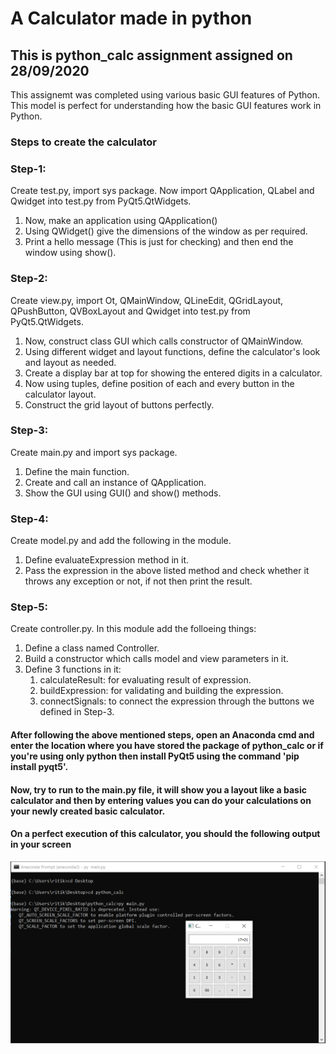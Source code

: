 # A Calculator made in python

## This is python_calc assignment assigned on 28/09/2020 

This assignemt was completed using various basic GUI features of Python. This model is perfect for understanding how the basic GUI features work in Python.

### Steps to create the calculator

### Step-1:
Create test.py, import sys package. Now import QApplication, QLabel and Qwidget into test.py from PyQt5.QtWidgets.
	
1. Now, make an application using QApplication()
2. Using QWidget() give the dimensions of the window as per required.
3. Print a hello message (This is just for checking) and then end the window using show().

### Step-2:
Create view.py, import Ot, QMainWindow, QLineEdit, QGridLayout, QPushButton, QVBoxLayout and Qwidget into test.py from PyQt5.QtWidgets.
	
1. Now, construct class GUI which calls constructor of QMainWindow.
2. Using different widget and layout functions, define the calculator's look and layout as needed.
3. Create a display bar at top for showing the entered digits in a calculator.
4. Now using tuples, define position of each and every button in the calculator layout.
5. Construct the grid layout of buttons perfectly.

### Step-3:
Create main.py and import sys package.
	
1. Define the main function.
2. Create and call an instance of QApplication.
3. Show the GUI using GUI() and show() methods.

### Step-4:
Create model.py and add the following in the module.

1. Define evaluateExpression method in it.
2. Pass the expression in the above listed method and check whether it throws any exception or not, if not then print the result.

### Step-5:
Create controller.py. In this module add the folloeing things:

1. Define a class named Controller.
2. Build a constructor which calls model and view parameters in it.
3. Define 3 functions in it:
	1. calculateResult: for evaluating result of expression.
	2. buildExpression: for validating and building the expression.
	3. connectSignals: to connect the expression through the buttons we defined in Step-3.


#### After following the above mentioned steps, open an Anaconda cmd and enter the location where you have stored the package of python_calc or if you're using only python then install PyQt5 using the command 'pip install pyqt5'.
#### Now, try to run to the main.py file, it will show you a layout like a basic calculator and then by entering values you can do your calculations on your newly created basic calculator.
#### On a perfect execution of this calculator, you should the following output in your screen
![Output Screen](/1.png)